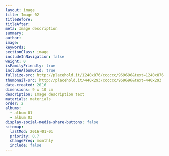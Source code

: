```yaml
---
layout: image
title: Image 02
titleBefore:
titleAfter:
meta: Image description
summary:
author:
image:
keywords:
sectionClass: image
includeInNavigation: false
weight: 0
isFamilyFriendly: true
includeAlbumGrid: true
fullsize-src: http://placehold.it/1240x876/cccccc/969696&text=1240x876
thumbnail-src: http://placehold.it/440x293/cccccc/969696&text=440x293
date-created: 2016
dimensions: 9 x 10 cm
description: Image description text
materials: materials
order: 2
albums:
  - album 01
  - album 03
display-social-media-share-buttons: false
sitemap:
  lastMod: 2016-01-01
  priority: 0.7
  changeFreq: monthly
  include: false
---
```

